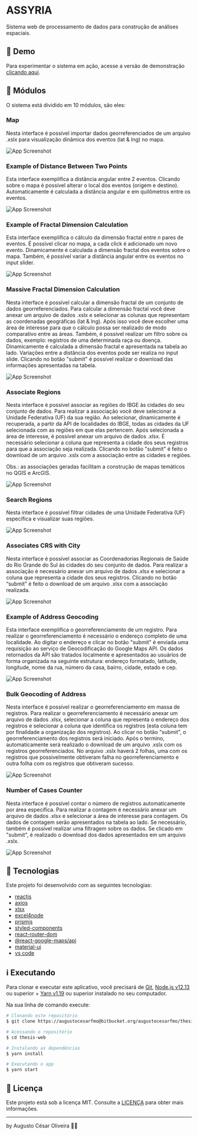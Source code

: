 # ASSYRIA

Sistema web de processamento de dados para construção de análises espaciais.

## 👀 Demo

Para experimentar o sistema em ação, acesse a versão de demonstração [clicando aqui](https://spatialworkspace.netlify.app/).

## 📌 Módulos

O sistema está dividido em 10 módulos, são eles:

### Map

Nesta interface é possível importar dados georreferenciados de um arquivo .xslx para visualização dinâmica dos eventos (lat & lng) no mapa.

![App Screenshot](https://i.imgur.com/j6Xqh8J.png)

### Example of Distance Between Two Points

Esta interface exemplifica a distância angular entre 2 eventos. Clicando sobre o mapa é possível alterar o local dos eventos (origem e destino). Automaticamente é calculada a distância angular e em quilômetros entre os eventos.

![App Screenshot](https://i.imgur.com/5qwDpfk.png)

### Example of Fractal Dimension Calculation

Esta interface exemplifica o cálculo da dimensão fractal entre _n_ pares de eventos. É possível clicar no mapa, a cada click é adicionado um novo evento. Dinamicamente é calculada a dimensão fractal dos eventos sobre o mapa. Também, é possível variar a distância angular entre os eventos no input slider.

![App Screenshot](https://i.imgur.com/L31Q0LT.png)

### Massive Fractal Dimension Calculation

Nesta interface é possível calcular a dimensão fractal de um conjunto de dados georreferenciados. Para calcular a dimensão fractal você deve anexar um arquivo de dados .xslx e selecionar as colunas que representam as coordenadas geográficas (lat & lng). Após isso você deve escolher uma área de interesse para que o cálculo possa ser realizado de modo comparativo entre as áreas. Também, é possível realizar um filtro sobre os dados, exemplo: registros de uma determinada raça ou doença. Dinamicamente é calculada a dimensão fractal e apresentada na tabela ao lado. Variações entre a distância dos eventos pode ser realiza no input slide. Clicando no botão "submit" é possível realizar o download das informações apresentadas na tabela.

![App Screenshot](https://i.imgur.com/eMeRtPl.png)

### Associate Regions

Nesta interface é possível associar as regiões do IBGE às cidades do seu conjunto de dados. Para realizar a associação você deve selecionar a Unidade Federativa (UF) da sua região. Ao selecionar, dinamicamente é recuperada, a partir da API de localidades do IBGE, todas as cidades da UF selecionada com as regiões em que elas pertencem. Após selecionada a área de interesse, é possível anexar um arquivo de dados .xlsx. É necessário selecionar a coluna que representa a cidade dos seus registros para que a associação seja realizada. Clicando no botão "submit" é feito o download de um arquivo .xslx com a associação entre as cidades e regiões.

Obs.: as associações geradas facilitam a construção de mapas temáticos no QGIS e ArcGIS.

![App Screenshot](https://i.imgur.com/Jnlho7u.png)

### Search Regions

Nesta interface é possível filtrar cidades de uma Unidade Federativa (UF) específica e visualizar suas regiões.

![App Screenshot](https://i.imgur.com/88z121J.png)

### Associates CRS with City

Nesta interface é possível associar as Coordenadorias Regionais de Saúde do Rio Grande do Sul às cidades do seu conjunto de dados. Para realizar a associação é necessário anexar um arquivo de dados .xlsx e selecionar a coluna que representa a cidade dos seus registros. Clicando no botão “submit” é feito o download de um arquivo .xlsx com a associação realizada.

![App Screenshot](https://i.imgur.com/A7jxsID.png)

### Example of Address Geocoding

Esta interface exemplifica o georreferenciamento de um registro. Para realizar o georreferenciamento é necessário o endereço completo de uma localidade. Ao digitar o endereço e clicar no botão "submit" é enviada uma requisição ao serviço de Geocodificação do Google Maps API. Os dados retornados da API são tratados localmente e apresentados ao usuários de forma organizada na seguinte estrutura: endereço formatado, latitude, longitude, nome da rua, número da casa, bairro, cidade, estado e cep.

![App Screenshot](https://i.imgur.com/vimWSSB.png)

### Bulk Geocoding of Address

Nesta interface é possível realizar o georreferenciamento em massa de registros. Para realizar o georreferenciamento é necessário anexar um arquivo de dados .xlsx, selecionar a coluna que representa o endereço dos registros e selecionar a coluna que identifica os registros (esta coluna tem por finalidade a organização dos registros). Ao clicar no botão "submit", o georreferenciamento dos registros será iniciado. Após o termino, automaticamente será realizado o download de um arquivo .xslx com os registros georreferenciados. No arquivo .xslx haverá 2 folhas, uma com os registros que possivelmente obtiveram falha no georreferenciamento e outra folha com os registros que obtiveram sucesso.

![App Screenshot](https://i.imgur.com/yfuK63A.png)

### Number of Cases Counter

Nesta interface é possível contar o número de registros automaticamente por área específica. Para realizar a contagem é necessário anexar um arquivo de dados .xlsx e selecionar a área de interesse para contagem. Os dados de contagem serão apresentados na tabela ao lado. Se necessário, também é possível realizar uma filtragem sobre os dados. Se clicado em "submit", é realizado o download dos dados apresentados em um arquivo .xslx.

![App Screenshot](https://i.imgur.com/C5zXRnR.png)

## 🚀 Tecnologias

Este projeto foi desenvolvido com as seguintes tecnologias:

- [reactjs](https://reactjs.org)
- [axios](https://github.com/axios/axios)
- [xlsx](https://www.npmjs.com/package/xlsx)
- [excel4node](https://www.npmjs.com/package/excel4node)
- [prismjs](https://prismjs.com/)
- [styled-components](https://styled-components.com)
- [react-router-dom](https://reactrouter.com/web/guides/quick-start)
- [@react-google-maps/api](https://react-google-maps-api-docs.netlify.app/)
- [material-ui](https://material-ui.com/)
- [vs code][vc]

## ℹ️ Executando

Para clonar e executar este aplicativo, você precisará de [Git](https://git-scm.com), [Node.js v12.13][nodejs] ou superior + [Yarn v1.19][yarn] ou superior instalado no seu computador.

Na sua linha de comando execute:

```bash
# Clonando este repositório
$ git clone https://augustocesarfmo@bitbucket.org/augustocesarfmo/thesis-web.git

# Acessando o repositório
$ cd thesis-web

# Instalando as dependências
$ yarn install

# Executando o app
$ yarn start
```

## 📝 Licença

Este projeto está sob a licença MIT. Consulte a [LICENÇA](https://github.com/augustocesarfmo/assyria/blob/main/LICENSE.md) para obter mais informações.

---

by Augusto César Oliveira 👐🏼

[nodejs]: https://nodejs.org/
[yarn]: https://yarnpkg.com/
[vc]: https://code.visualstudio.com/
